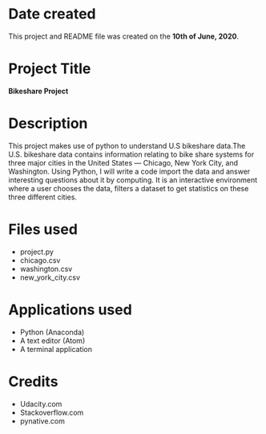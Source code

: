 # Date created
This project and README file was created on the **10th of June, 2020**.

# Project Title
**Bikeshare Project**

# Description
This project makes use of python to understand U.S bikeshare data.The U.S. bikeshare data contains information relating to bike share systems for 
three major cities in the United States — Chicago, New York City, and Washington. Using Python, I will write a code import the data and answer interesting 
questions about it by computing. It is an interactive environment where a user chooses the data, filters a dataset to get statistics on these three different cities.

# Files used
* project.py
* chicago.csv
* washington.csv
* new_york_city.csv

# Applications used
* Python (Anaconda)
* A text editor (Atom)
* A terminal application 


# Credits
* Udacity.com
* Stackoverflow.com
* pynative.com

